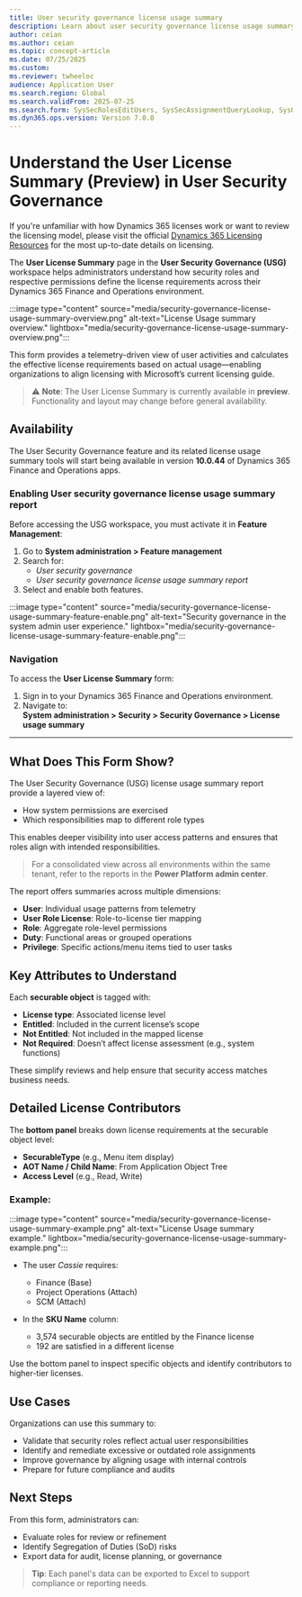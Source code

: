 ```yaml
---
title: User security governance license usage summary
description: Learn about user security governance license usage summary report
author: ceian
ms.author: ceian
ms.topic: concept-article
ms.date: 07/25/2025
ms.custom: 
ms.reviewer: twheeloc
audience: Application User
ms.search.region: Global
ms.search.validFrom: 2025-07-25
ms.search.form: SysSecRolesEditUsers, SysSecAssignmentQueryLookup, SysQueryForm, SysSecRoleExcludeUsers
ms.dyn365.ops.version: Version 7.0.0
---
```


# Understand the User License Summary (Preview) in User Security Governance

If you're unfamiliar with how Dynamics 365 licenses work or want to review the licensing model, please visit the official [Dynamics 365 Licensing Resources](https://www.microsoft.com/licensing/terms/product/ForOnlineServices/all) for the most up-to-date details on licensing.

The **User License Summary** page in the **User Security Governance (USG)** workspace helps administrators understand how security roles and respective permissions define the license requirements across their Dynamics 365 Finance and Operations environment.

:::image type="content" source="media/security-governance-license-usage-summary-overview.png" alt-text="License Usage summary overview." lightbox="media/security-governance-license-usage-summary-overview.png":::

This form provides a telemetry-driven view of user activities and calculates the effective license requirements based on actual usage—enabling organizations to align licensing with Microsoft’s current licensing guide.

> ⚠️ **Note**: The User License Summary is currently available in **preview**. Functionality and layout may change before general availability.

## Availability

The User Security Governance feature and its related license usage summary tools will start being available in version **10.0.44** of Dynamics 365 Finance and Operations apps.

### Enabling User security governance license usage summary report

Before accessing the USG workspace, you must activate it in **Feature Management**:

1. Go to **System administration > Feature management**
2. Search for:
   - *User security governance*
   - *User security governance license usage summary report*
3. Select and enable both features.

:::image type="content" source="media/security-governance-license-usage-summary-feature-enable.png" alt-text="Security governance in the system admin user experience." lightbox="media/security-governance-license-usage-summary-feature-enable.png":::

### Navigation

To access the **User License Summary** form:

1. Sign in to your Dynamics 365 Finance and Operations environment.
2. Navigate to:  
   **System administration > Security > Security Governance > License usage summary**

---

## What Does This Form Show?

The User Security Governance (USG) license usage summary report provide a layered view of:

- How system permissions are exercised
- Which responsibilities map to different role types

This enables deeper visibility into user access patterns and ensures that roles align with intended responsibilities.

> For a consolidated view across all environments within the same tenant, refer to the reports in the **Power Platform admin center**.

The report offers summaries across multiple dimensions:

- **User**: Individual usage patterns from telemetry
- **User Role License**: Role-to-license tier mapping
- **Role**: Aggregate role-level permissions
- **Duty**: Functional areas or grouped operations
- **Privilege**: Specific actions/menu items tied to user tasks

## Key Attributes to Understand

Each **securable object** is tagged with:

- **License type**: Associated license level
- **Entitled**: Included in the current license’s scope
- **Not Entitled**: Not included in the mapped license
- **Not Required**: Doesn’t affect license assessment (e.g., system functions)

These simplify reviews and help ensure that security access matches business needs.

## Detailed License Contributors

The **bottom panel** breaks down license requirements at the securable object level:

- **SecurableType** (e.g., Menu item display)
- **AOT Name / Child Name**: From Application Object Tree
- **Access Level** (e.g., Read, Write)

### Example:

:::image type="content" source="media/security-governance-license-usage-summary-example.png" alt-text="License Usage summary example." lightbox="media/security-governance-license-usage-summary-example.png":::

- The user *Cassie* requires:
  - Finance (Base)
  - Project Operations (Attach)
  - SCM (Attach)

- In the **SKU Name** column:
  - 3,574 securable objects are entitled by the Finance license
  - 192 are satisfied in a different license

Use the bottom panel to inspect specific objects and identify contributors to higher-tier licenses.

## Use Cases

Organizations can use this summary to:

- Validate that security roles reflect actual user responsibilities  
- Identify and remediate excessive or outdated role assignments  
- Improve governance by aligning usage with internal controls  
- Prepare for future compliance and audits  

## Next Steps

From this form, administrators can:

- Evaluate roles for review or refinement  
- Identify Segregation of Duties (SoD) risks  
- Export data for audit, license planning, or governance  

> **Tip**: Each panel's data can be exported to Excel to support compliance or reporting needs.
